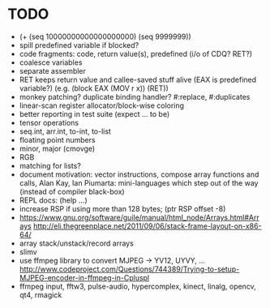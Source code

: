 # TODO

* (+ (seq 10000000000000000000) (seq 9999999))
* spill predefined variable if blocked?
* code fragments: code, return value(s), predefined (i/o of CDQ? RET?)
* coalesce variables
* separate assembler
* RET keeps return value and callee-saved stuff alive (EAX is predefined variable?)
  (e.g. (block EAX (MOV r x)) (RET))
* monkey patching? duplicate binding handler?
  #:replace, #:duplicates
* linear-scan register allocator/block-wise coloring
* better reporting in test suite (expect ... to be)
* tensor operations
* seq.int, arr.int, to-int, to-list
* floating point numbers
* minor, major (cmovge)
* RGB
* matching for lists?
* document motivation: vector instructions, compose array functions and calls,
  Alan Kay, Ian Piumarta: mini-languages which step out of the way (instead of compiler black-box)
* REPL docs: (help ...)
* increase RSP if using more than 128 bytes; (ptr <int> RSP offset -8)
* https://www.gnu.org/software/guile/manual/html_node/Arrays.html#Arrays
  http://eli.thegreenplace.net/2011/09/06/stack-frame-layout-on-x86-64/
* array stack/unstack/record arrays
* slimv
* use ffmpeg library to convert MJPEG -> YV12, UYVY, ...
  http://www.codeproject.com/Questions/744389/Trying-to-setup-MJPEG-encoder-in-ffmpeg-in-Cpluspl
* ffmpeg input, fftw3, pulse-audio, hypercomplex, kinect, linalg, opencv, qt4, rmagick
